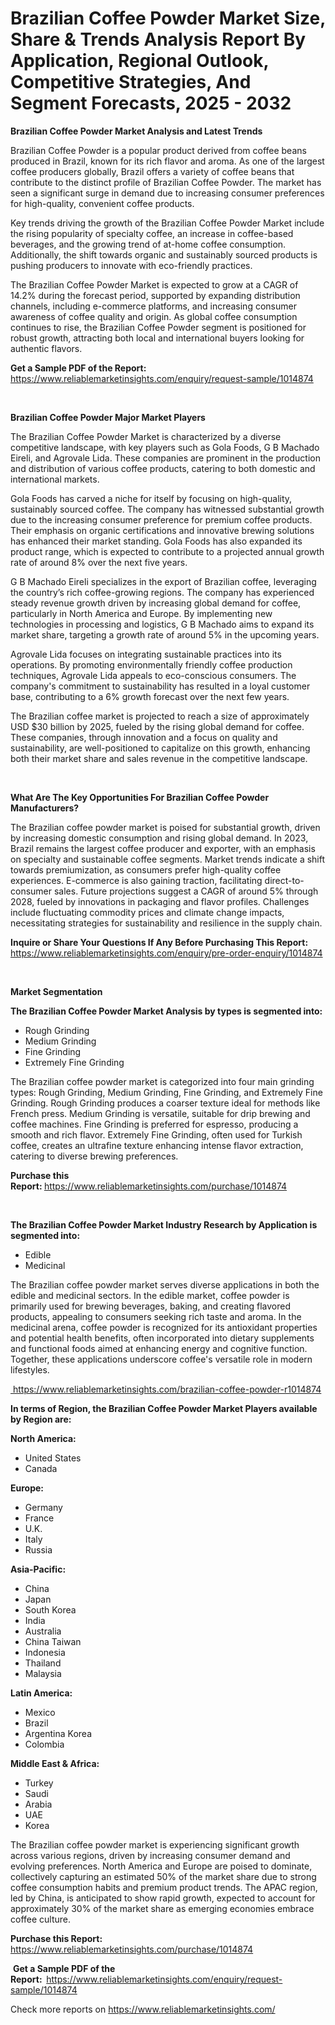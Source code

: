 <p><h1>Brazilian Coffee Powder Market Size, Share & Trends Analysis Report By Application, Regional Outlook, Competitive Strategies, And Segment Forecasts, 2025 - 2032</h1></p><p><strong>Brazilian Coffee Powder Market Analysis and Latest Trends</strong></p>
<p><p>Brazilian Coffee Powder is a popular product derived from coffee beans produced in Brazil, known for its rich flavor and aroma. As one of the largest coffee producers globally, Brazil offers a variety of coffee beans that contribute to the distinct profile of Brazilian Coffee Powder. The market has seen a significant surge in demand due to increasing consumer preferences for high-quality, convenient coffee products. </p><p>Key trends driving the growth of the Brazilian Coffee Powder Market include the rising popularity of specialty coffee, an increase in coffee-based beverages, and the growing trend of at-home coffee consumption. Additionally, the shift towards organic and sustainably sourced products is pushing producers to innovate with eco-friendly practices. </p><p>The Brazilian Coffee Powder Market is expected to grow at a CAGR of 14.2% during the forecast period, supported by expanding distribution channels, including e-commerce platforms, and increasing consumer awareness of coffee quality and origin. As global coffee consumption continues to rise, the Brazilian Coffee Powder segment is positioned for robust growth, attracting both local and international buyers looking for authentic flavors.</p></p>
<p><strong>Get a Sample PDF of the Report:&nbsp;</strong> <a href="https://www.reliablemarketinsights.com/enquiry/request-sample/1014874?utm_campaign=3204&utm_medium=2&utm_source=Github&utm_content=ia&utm_term=06032025&utm_id=brazilian-coffee-powder">https://www.reliablemarketinsights.com/enquiry/request-sample/1014874</a></p>
<p>&nbsp;</p>
<p><strong>Brazilian Coffee Powder Major Market Players</strong></p>
<p><p>The Brazilian Coffee Powder Market is characterized by a diverse competitive landscape, with key players such as Gola Foods, G B Machado Eireli, and Agrovale Lida. These companies are prominent in the production and distribution of various coffee products, catering to both domestic and international markets.</p><p>Gola Foods has carved a niche for itself by focusing on high-quality, sustainably sourced coffee. The company has witnessed substantial growth due to the increasing consumer preference for premium coffee products. Their emphasis on organic certifications and innovative brewing solutions has enhanced their market standing. Gola Foods has also expanded its product range, which is expected to contribute to a projected annual growth rate of around 8% over the next five years.</p><p>G B Machado Eireli specializes in the export of Brazilian coffee, leveraging the country’s rich coffee-growing regions. The company has experienced steady revenue growth driven by increasing global demand for coffee, particularly in North America and Europe. By implementing new technologies in processing and logistics, G B Machado aims to expand its market share, targeting a growth rate of around 5% in the upcoming years.</p><p>Agrovale Lida focuses on integrating sustainable practices into its operations. By promoting environmentally friendly coffee production techniques, Agrovale Lida appeals to eco-conscious consumers. The company's commitment to sustainability has resulted in a loyal customer base, contributing to a 6% growth forecast over the next few years.</p><p>The Brazilian coffee market is projected to reach a size of approximately USD $30 billion by 2025, fueled by the rising global demand for coffee. These companies, through innovation and a focus on quality and sustainability, are well-positioned to capitalize on this growth, enhancing both their market share and sales revenue in the competitive landscape.</p></p>
<p>&nbsp;</p>
<p><strong>What Are The Key Opportunities For Brazilian Coffee Powder Manufacturers?</strong></p>
<p><p>The Brazilian coffee powder market is poised for substantial growth, driven by increasing domestic consumption and rising global demand. In 2023, Brazil remains the largest coffee producer and exporter, with an emphasis on specialty and sustainable coffee segments. Market trends indicate a shift towards premiumization, as consumers prefer high-quality coffee experiences. E-commerce is also gaining traction, facilitating direct-to-consumer sales. Future projections suggest a CAGR of around 5% through 2028, fueled by innovations in packaging and flavor profiles. Challenges include fluctuating commodity prices and climate change impacts, necessitating strategies for sustainability and resilience in the supply chain.</p></p>
<p><strong>Inquire or Share Your Questions If Any Before Purchasing This Report:</strong> <a href="https://www.reliablemarketinsights.com/enquiry/pre-order-enquiry/1014874?utm_campaign=3204&utm_medium=2&utm_source=Github&utm_content=ia&utm_term=06032025&utm_id=brazilian-coffee-powder">https://www.reliablemarketinsights.com/enquiry/pre-order-enquiry/1014874</a></p>
<p>&nbsp;</p>
<p><strong>Market Segmentation</strong></p>
<p><strong>The Brazilian Coffee Powder Market Analysis by types is segmented into:</strong></p>
<p><ul><li>Rough Grinding</li><li>Medium Grinding</li><li>Fine Grinding</li><li>Extremely Fine Grinding</li></ul></p>
<p><p>The Brazilian coffee powder market is categorized into four main grinding types: Rough Grinding, Medium Grinding, Fine Grinding, and Extremely Fine Grinding. Rough Grinding produces a coarser texture ideal for methods like French press. Medium Grinding is versatile, suitable for drip brewing and coffee machines. Fine Grinding is preferred for espresso, producing a smooth and rich flavor. Extremely Fine Grinding, often used for Turkish coffee, creates an ultrafine texture enhancing intense flavor extraction, catering to diverse brewing preferences.</p></p>
<p><strong>Purchase this Report:&nbsp;</strong><a href="https://www.reliablemarketinsights.com/purchase/1014874?utm_campaign=3204&utm_medium=2&utm_source=Github&utm_content=ia&utm_term=06032025&utm_id=brazilian-coffee-powder">https://www.reliablemarketinsights.com/purchase/1014874</a></p>
<p>&nbsp;</p>
<p><strong>The Brazilian Coffee Powder Market Industry Research by Application is segmented into:</strong></p>
<p><ul><li>Edible</li><li>Medicinal</li></ul></p>
<p><p>The Brazilian coffee powder market serves diverse applications in both the edible and medicinal sectors. In the edible market, coffee powder is primarily used for brewing beverages, baking, and creating flavored products, appealing to consumers seeking rich taste and aroma. In the medicinal arena, coffee powder is recognized for its antioxidant properties and potential health benefits, often incorporated into dietary supplements and functional foods aimed at enhancing energy and cognitive function. Together, these applications underscore coffee's versatile role in modern lifestyles.</p></p>
<p><a href="https://www.reliablemarketinsights.com/brazilian-coffee-powder-r1014874?utm_campaign=3204&utm_medium=2&utm_source=Github&utm_content=ia&utm_term=06032025&utm_id=brazilian-coffee-powder">&nbsp;https://www.reliablemarketinsights.com/brazilian-coffee-powder-r1014874</a></p>
<p><strong>In terms of Region, the Brazilian Coffee Powder Market Players available by Region are:</strong></p>
<p>
    <p> <strong> North America: </strong>
        <ul>
            <li>United States</li>
            <li>Canada</li>
        </ul>
        </p> 
    <p> <strong> Europe: </strong>
        <ul>
            <li>Germany</li>
            <li>France</li>
            <li>U.K.</li>
            <li>Italy</li>
            <li>Russia</li>
        </ul>
        </p> 
    <p> <strong> Asia-Pacific: </strong>
        <ul>
            <li>China</li>
            <li>Japan</li>
            <li>South Korea</li>
            <li>India</li>
            <li>Australia</li>
            <li>China Taiwan</li>
            <li>Indonesia</li>
            <li>Thailand</li>
            <li>Malaysia</li>
        </ul>
        </p> 
    <p> <strong> Latin America: </strong>
        <ul>
            <li>Mexico</li>
            <li>Brazil</li>
            <li>Argentina Korea</li>
            <li>Colombia</li>
        </ul>
        </p> 
    <p> <strong> Middle East & Africa: </strong>
        <ul>
            <li>Turkey</li>
            <li>Saudi</li>
            <li>Arabia</li>
            <li>UAE</li>
            <li>Korea</li>
        </ul>
    </p>
    </p>
<p><p>The Brazilian coffee powder market is experiencing significant growth across various regions, driven by increasing consumer demand and evolving preferences. North America and Europe are poised to dominate, collectively capturing an estimated 50% of the market share due to strong coffee consumption habits and premium product trends. The APAC region, led by China, is anticipated to show rapid growth, expected to account for approximately 30% of the market share as emerging economies embrace coffee culture.</p></p>
<p><strong>Purchase this Report: </strong><a href="https://www.reliablemarketinsights.com/purchase/1014874?utm_campaign=3204&utm_medium=2&utm_source=Github&utm_content=ia&utm_term=06032025&utm_id=brazilian-coffee-powder">https://www.reliablemarketinsights.com/purchase/1014874</a></p>
<p>&nbsp;<strong>Get a Sample PDF of the Report:&nbsp;&nbsp;</strong><a href="https://www.reliablemarketinsights.com/enquiry/request-sample/1014874?utm_campaign=3204&utm_medium=2&utm_source=Github&utm_content=ia&utm_term=06032025&utm_id=brazilian-coffee-powder">https://www.reliablemarketinsights.com/enquiry/request-sample/1014874</a></p>
<p><strong></strong></p>
<p>Check more reports on <a href="https://www.reliablemarketinsights.com/?utm_campaign=3204&utm_medium=2&utm_source=Github&utm_content=ia&utm_term=06032025&utm_id=brazilian-coffee-powder">https://www.reliablemarketinsights.com/</a></p>